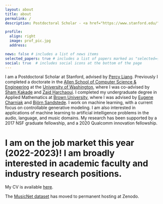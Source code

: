 ```yaml
---
layout: about
title: about
permalink: /
description: Postdoctoral Scholar - <a href="https://www.stanford.edu/">Stanford University</a> - <a href="https://cs.stanford.edu/">Computer Science</a>.

profile:
  align: right
  image: prof_pic.jpg
  address:

news: false # includes a list of news items
selected_papers: true # includes a list of papers marked as "selected={true}"
social: true  # includes social icons at the bottom of the page
---
```


I am a Postdoctoral Scholar at Stanford, advised by <a href="https://cs.stanford.edu/~pliang/">Percy Liang</a>. Previously I completed a doctorate in the <a href="http://www.cs.washington.edu">Allen School of Computer Science & Engineering</a> at the <a href="http://www.washington.edu/">University of Washington</a>, where I was co-advised by <a href="https://sham.seas.harvard.edu/">Sham Kakade</a> and <a href="https://faculty.washington.edu/zaid/">Zaid Harchaoui</a>. I completed my undergraduate degree in Applied Mathematics at <a href="https://www.brown.edu/">Brown University</a>, where I was advised by <a href="http://cs.brown.edu/people/echarnia/">Eugene Charniak</a> and <a href="http://bjornsandstede.com/">Bj&ouml;rn Sandstede</a>. I work on machine learning, with a current focus on controllable generative modeling. I am also interested in applications of machine learning to artificial intelligence problems in the audio, language, and music domains. My research has been supported by a 2017 NSF graduate fellowship, and a 2020 Qualcomm innovation fellowship.

# I am on the job market this year (2022-2023)! I am broadly interested in academic faculty and industry research positions.

My CV is available <a href="assets/pdf/thickstun_cv.pdf">here</a>.

The <a href="https://zenodo.org/record/5120004#.YXDPwKBlBpQ">MusicNet dataset</a> has moved to permanent hosting at Zenodo.
